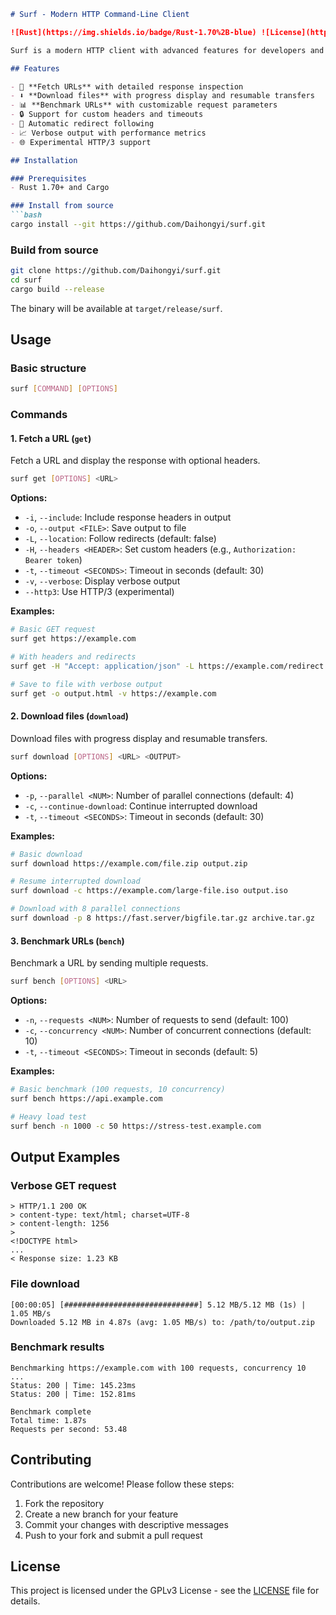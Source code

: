 ```markdown
# Surf - Modern HTTP Command-Line Client

![Rust](https://img.shields.io/badge/Rust-1.70%2B-blue) ![License](https://img.shields.io/badge/License-MIT-orange)

Surf is a modern HTTP client with advanced features for developers and system administrators. It provides intuitive command-line tools for interacting with web services, downloading files, and benchmarking web endpoints.

## Features

- 🚀 **Fetch URLs** with detailed response inspection
- ⬇️ **Download files** with progress display and resumable transfers
- 📊 **Benchmark URLs** with customizable request parameters
- 🔒 Support for custom headers and timeouts
- 🔄 Automatic redirect following
- 📈 Verbose output with performance metrics
- 🌐 Experimental HTTP/3 support

## Installation

### Prerequisites
- Rust 1.70+ and Cargo

### Install from source
```bash
cargo install --git https://github.com/Daihongyi/surf.git
```

### Build from source
```bash
git clone https://github.com/Daihongyi/surf.git
cd surf
cargo build --release
```

The binary will be available at `target/release/surf`.

## Usage

### Basic structure
```bash
surf [COMMAND] [OPTIONS]
```

### Commands

#### 1. Fetch a URL (`get`)
Fetch a URL and display the response with optional headers.

```bash
surf get [OPTIONS] <URL>
```

**Options:**
- `-i`, `--include`: Include response headers in output
- `-o`, `--output <FILE>`: Save output to file
- `-L`, `--location`: Follow redirects (default: false)
- `-H`, `--headers <HEADER>`: Set custom headers (e.g., `Authorization: Bearer token`)
- `-t`, `--timeout <SECONDS>`: Timeout in seconds (default: 30)
- `-v`, `--verbose`: Display verbose output
- `--http3`: Use HTTP/3 (experimental)

**Examples:**
```bash
# Basic GET request
surf get https://example.com

# With headers and redirects
surf get -H "Accept: application/json" -L https://example.com/redirect

# Save to file with verbose output
surf get -o output.html -v https://example.com
```

#### 2. Download files (`download`)
Download files with progress display and resumable transfers.

```bash
surf download [OPTIONS] <URL> <OUTPUT>
```

**Options:**
- `-p`, `--parallel <NUM>`: Number of parallel connections (default: 4)
- `-c`, `--continue-download`: Continue interrupted download
- `-t`, `--timeout <SECONDS>`: Timeout in seconds (default: 30)

**Examples:**
```bash
# Basic download
surf download https://example.com/file.zip output.zip

# Resume interrupted download
surf download -c https://example.com/large-file.iso output.iso

# Download with 8 parallel connections
surf download -p 8 https://fast.server/bigfile.tar.gz archive.tar.gz
```

#### 3. Benchmark URLs (`bench`)
Benchmark a URL by sending multiple requests.

```bash
surf bench [OPTIONS] <URL>
```

**Options:**
- `-n`, `--requests <NUM>`: Number of requests to send (default: 100)
- `-c`, `--concurrency <NUM>`: Number of concurrent connections (default: 10)
- `-t`, `--timeout <SECONDS>`: Timeout in seconds (default: 5)

**Examples:**
```bash
# Basic benchmark (100 requests, 10 concurrency)
surf bench https://api.example.com

# Heavy load test
surf bench -n 1000 -c 50 https://stress-test.example.com
```

## Output Examples

### Verbose GET request
```
> HTTP/1.1 200 OK
> content-type: text/html; charset=UTF-8
> content-length: 1256
> 
<!DOCTYPE html>
...
< Response size: 1.23 KB
```

### File download
```
[00:00:05] [##############################] 5.12 MB/5.12 MB (1s) | 1.05 MB/s
Downloaded 5.12 MB in 4.87s (avg: 1.05 MB/s) to: /path/to/output.zip
```

### Benchmark results
```
Benchmarking https://example.com with 100 requests, concurrency 10
...
Status: 200 | Time: 145.23ms
Status: 200 | Time: 152.81ms

Benchmark complete
Total time: 1.87s
Requests per second: 53.48
```

## Contributing

Contributions are welcome! Please follow these steps:
1. Fork the repository
2. Create a new branch for your feature
3. Commit your changes with descriptive messages
4. Push to your fork and submit a pull request

## License

This project is licensed under the GPLv3 License - see the [LICENSE](LICENSE) file for details.
```